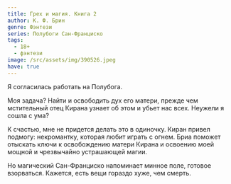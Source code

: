 ```yaml
---
title: Грех и магия. Книга 2
author: К. Ф. Брин
genre: Фэнтези
series: Полубоги Сан-Франциско
tags:
  - 18+
  - фэнтези
image: /src/assets/img/390526.jpeg
have: true
---
```

Я согласилась работать на Полубога.



Моя задача? Найти и освободить дух его матери, прежде чем мстительный отец Кирана узнает об этом и убьет нас всех. Неужели я сошла с ума?



К счастью, мне не придется делать это в одиночку. Киран привел подмогу: некромантку, которая любит играть с огнем. Бриа поможет отыскать ключи к освобождению матери Кирана и освоению моей мощной и чрезвычайно устрашающей магии.



Но магический Сан-Франциско напоминает минное поле, готовое взорваться. Кажется, есть вещи гораздо хуже, чем смерть.
